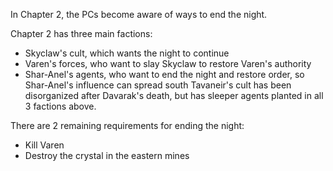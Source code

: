 In Chapter 2, the PCs become aware of ways to end the night.

Chapter 2 has three main factions:
* Skyclaw's cult, which wants the night to continue
* Varen's forces, who want to slay Skyclaw to restore Varen's authority
* Shar-Anel's agents, who want to end the night and restore order, so Shar-Anel's influence can spread south
Tavaneir's cult has been disorganized after Davarak's death, but has sleeper agents planted in all 3 factions above.

There are 2 remaining requirements for ending the night:
* Kill Varen
* Destroy the crystal in the eastern mines